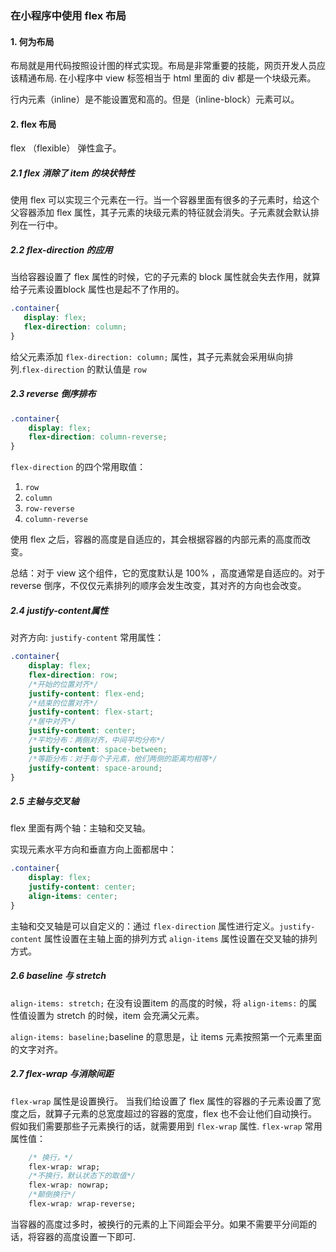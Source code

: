 ### 在小程序中使用 flex 布局
#### 1. 何为布局
布局就是用代码按照设计图的样式实现。布局是非常重要的技能，网页开发人员应该精通布局.
在小程序中 view 标签相当于 html 里面的 div 都是一个块级元素。

行内元素（inline）是不能设置宽和高的。但是（inline-block）元素可以。

#### 2. flex 布局
flex （flexible） 弹性盒子。

##### 2.1 flex 消除了 item 的块状特性
使用 flex 可以实现三个元素在一行。当一个容器里面有很多的子元素时，给这个父容器添加 flex 属性，其子元素的块级元素的特征就会消失。子元素就会默认排列在一行中。

##### 2.2 flex-direction 的应用
当给容器设置了 flex 属性的时候，它的子元素的 block 属性就会失去作用，就算给子元素设置block 属性也是起不了作用的。
 
 ```css
.container{
    display: flex;
    flex-direction: column;
}
```

给父元素添加 `flex-direction: column;` 属性，其子元素就会采用纵向排列.`flex-direction` 的默认值是 `row`

##### 2.3 reverse 倒序排布

```css
.container{
    display: flex;
    flex-direction: column-reverse;
}
```

`flex-direction` 的四个常用取值：
1. `row`
2. `column`
3. `row-reverse`
4. `column-reverse`


使用 flex 之后，容器的高度是自适应的，其会根据容器的内部元素的高度而改变。

总结：对于 view 这个组件，它的宽度默认是 100% ，高度通常是自适应的。对于 reverse 倒序，不仅仅元素排列的顺序会发生改变，其对齐的方向也会改变。

##### 2.4 justify-content属性
对齐方向: `justify-content`
常用属性：
```css
.container{
    display: flex;
    flex-direction: row;
    /*开始的位置对齐*/
    justify-content: flex-end;
    /*结束的位置对齐*/
    justify-content: flex-start;
    /*居中对齐*/
    justify-content: center;
    /*平均分布：两侧对齐，中间平均分布*/
    justify-content: space-between;
    /*等距分布：对于每个子元素，他们两侧的距离均相等*/
    justify-content: space-around;
}
``` 

##### 2.5 主轴与交叉轴
flex 里面有两个轴：主轴和交叉轴。

实现元素水平方向和垂直方向上面都居中：
```css
.container{
    display: flex;
    justify-content: center;
    align-items: center;
}
```

主轴和交叉轴是可以自定义的：通过 `flex-direction` 属性进行定义。`justify-content` 属性设置在主轴上面的排列方式 `align-items` 属性设置在交叉轴的排列方式。

##### 2.6 baseline 与 stretch
`align-items: stretch;` 在没有设置item 的高度的时候，将 `align-items:` 的属性值设置为 stretch 的时候，item 会充满父元素。

`align-items: baseline;`baseline 的意思是，让 items 元素按照第一个元素里面的文字对齐。

##### 2.7 flex-wrap 与消除间距
`flex-wrap` 属性是设置换行。
当我们给设置了 flex 属性的容器的子元素设置了宽度之后，就算子元素的总宽度超过的容器的宽度，flex 也不会让他们自动换行。
假如我们需要那些子元素换行的话，就需要用到 `flex-wrap` 属性.
`flex-wrap` 常用属性值：
```css
    /* 换行，*/
    flex-wrap: wrap;
    /*不换行，默认状态下的取值*/
    flex-wrap: nowrap;
    /*颠倒换行*/
    flex-wrap: wrap-reverse;
```
当容器的高度过多时，被换行的元素的上下间距会平分。如果不需要平分间距的话，将容器的高度设置一下即可.



